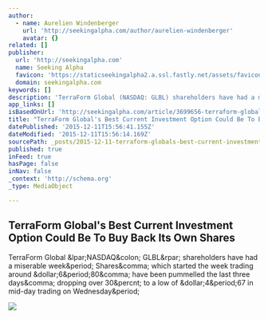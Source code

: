 ```yaml
---
author:
  - name: Aurelien Windenberger
    url: 'http://seekingalpha.com/author/aurelien-windenberger'
    avatar: {}
related: []
publisher:
  url: 'http://seekingalpha.com'
  name: Seeking Alpha
  favicon: 'https://staticseekingalpha2.a.ssl.fastly.net/assets/favicon-46530755d46bb8a9005e583874cd8e5e.ico'
  domain: seekingalpha.com
keywords: []
description: 'TerraForm Global (NASDAQ: GLBL) shareholders have had a miserable week. Shares, which started the week trading around $6.80, have been pummelled the last three days, dropping over 30% to a low of $4.67 in mid-day trading on Wednesday.'
app_links: []
isBasedOnUrl: 'http://seekingalpha.com/article/3699656-terraform-globals-best-current-investment-option-could-be-to-buy-back-its-own-shares'
title: "TerraForm Global's Best Current Investment Option Could Be To Buy Back Its Own Shares"
datePublished: '2015-12-11T15:56:41.155Z'
dateModified: '2015-12-11T15:56:14.169Z'
sourcePath: _posts/2015-12-11-terraform-globals-best-current-investment-option-could-be-t.md
published: true
inFeed: true
hasPage: false
inNav: false
_context: 'http://schema.org'
_type: MediaObject

---
```

<article style=""><h1>TerraForm Global's Best Current Investment Option Could Be To Buy Back Its Own Shares</h1><p>TerraForm Global &amp;lpar;NASDAQ&amp;colon; GLBL&amp;rpar; shareholders have had a miserable week&amp;period; Shares&amp;comma; which started the week trading around &amp;dollar;6&amp;period;80&amp;comma; have been pummelled the last three days&amp;comma; dropping over 30&amp;percnt; to a low of &amp;dollar;4&amp;period;67 in mid-day trading on Wednesday&amp;period;</p><img src="https://staticseekingalpha.a.ssl.fastly.net/uploads/2015/11/18/146134-14478837390536423-Aurelien-Windenberger.png" /></article>